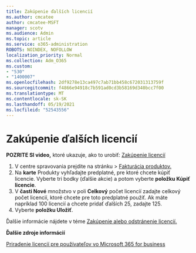 ```yaml
---
title: Zakúpenie ďalších licencií
ms.author: cmcatee
author: cmcatee-MSFT
manager: scotv
ms.audience: Admin
ms.topic: article
ms.service: o365-administration
ROBOTS: NOINDEX, NOFOLLOW
localization_priority: Normal
ms.collection: Adm_O365
ms.custom:
- "530"
- "1400007"
ms.openlocfilehash: 2df9278e13ca497c7ab71bb458c672031313759f
ms.sourcegitcommit: f4866e94918c7b591ad0cd3b58169d340bcc7f00
ms.translationtype: MT
ms.contentlocale: sk-SK
ms.lasthandoff: 05/19/2021
ms.locfileid: "52543556"
---
```

# <a name="buy-additional-licenses"></a>Zakúpenie ďalších licencií

**POZRITE SI video,** ktoré ukazuje, ako to urobiť: [Zakúpenie licencií](https://go.microsoft.com/fwlink/p/?linkid=2154857)

1. V centre spravovania prejdite na stránku  >  [Fakturácia produktov.](https://go.microsoft.com/fwlink/p/?linkid=842054)
2. Na **karte** Produkty vyhľadajte predplatné, pre ktoré chcete kúpiť licencie. Vyberte tri bodky (ďalšie akcie) a potom vyberte **položku Kúpiť licencie**.
3. V **časti Nové** množstvo v poli **Celkový** počet licencií zadajte celkový počet licencií, ktoré chcete pre toto predplatné použiť. Ak máte napríklad 100 licencií a chcete pridať ďalších 25, zadajte 125.
4. Vyberte **položku Uložiť**.

Ďalšie informácie nájdete v téme [Zakúpenie alebo odstránenie licencií.](/microsoft-365/commerce/licenses/buy-licenses)

**Ďalšie zdroje informácií**

[Priradenie licencií pre používateľov vo Microsoft 365 for business](/microsoft-365/admin/manage/assign-licenses-to-users)